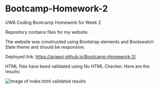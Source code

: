 # Bootcamp-Homework-2
UWA Coding Bootcamp Homework for Week 2

Repository contains files for my website.

The website was constructed using Bootstrap elements and Bootswatch Slate theme and should be responsive.

Deployed link: https://arjaesj.github.io/Bootcamp-Homework-2/

HTML files have beed validated using Nu HTML Checker.
Here are the results:

![Image of index.html validated results]("ReadmeImg/index-html-validate.png)





